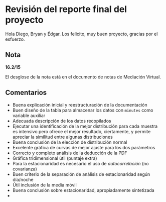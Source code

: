 # Revisión del reporte final del proyecto

Hola Diego, Bryan y Édgar. Los felicito, muy buen proyecto, gracias por el esfuerzo.

## Nota

**16.2/15**

El desglose de la nota está en el documento de notas de Mediación Virtual.

## Comentarios

- Buena explicación inicial y reestructuración de la documentación
- Buen diseño de la tabla para almacenar los datos con `minutes` como variable auxiliar
- Adecuada descripción de los datos recopilados
- Ejecutar una identificación de la mejor distribución para cada muestra es intensivo pero ofrece el mejor resultado, ciertamente, y permite apreciar la similitud entre algunas distribuciones
- Buena conclusión de la elección de distribución normal
- Excelente gráfica de curvas de mejor ajuste para los dos parámetros
- Correcto y completo análisis de la deducción de la PDF
- Gráfica tridimensional útil (puntaje extra)
- Para la estacionaridad es necesario el uso de *autocorrelación* (no covarianza)
- Buen criterio de la separación de análisis de estacionaridad según día/noche
- Útil inclusión de la media móvil
- Buena conclusión sobre estacionaridad, apropiadamente sintetizada
- 